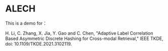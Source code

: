# ALECH
This is a demo for：

H. Li, C. Zhang, X. Jia, Y. Gao and C. Chen, "Adaptive Label Correlation Based Asymmetric Discrete Hashing for Cross-modal Retrieval," IEEE TKDE, doi: 10.1109/TKDE.2021.3102119.
